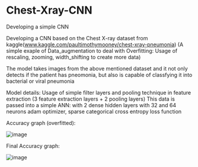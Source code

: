# Chest-Xray-CNN
Developing a simple CNN 

Developing a CNN based on the Chest X-ray dataset from kaggle(www.kaggle.com/paultimothymooney/chest-xray-pneumonia)
  (A simple exaple of Data_augmentation to deal with Overfitting: Usage of rescaling, zooming, width_shifting to create more data)

The model takes images from the above mentioned dataset and it not only detects if the patient has pneomonia, but also is capable of classfying it into bacterial or viral pneumonia

Model details:
Usage of simple filter layers and pooling technique in feature extraction 
  (3 feature extraction layers + 2 pooling layers)
This data is passed into a simple ANN:
  with 2 dense hidden layers with 32 and 64 neurons
  adam optimizer, sparse categorical cross entropy loss function
 


Accuracy graph (overfitted):

![image](https://user-images.githubusercontent.com/78157559/110809435-e1d7ce80-82aa-11eb-9830-aafa70674b2c.png)

Final Accuracy graph:

![image](https://user-images.githubusercontent.com/78157559/110809615-1186d680-82ab-11eb-8bfd-68626ff1050d.png)
